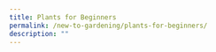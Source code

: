 ```yaml
---
title: Plants for Beginners
permalink: /new-to-gardening/plants-for-beginners/
description: ""
---
```

